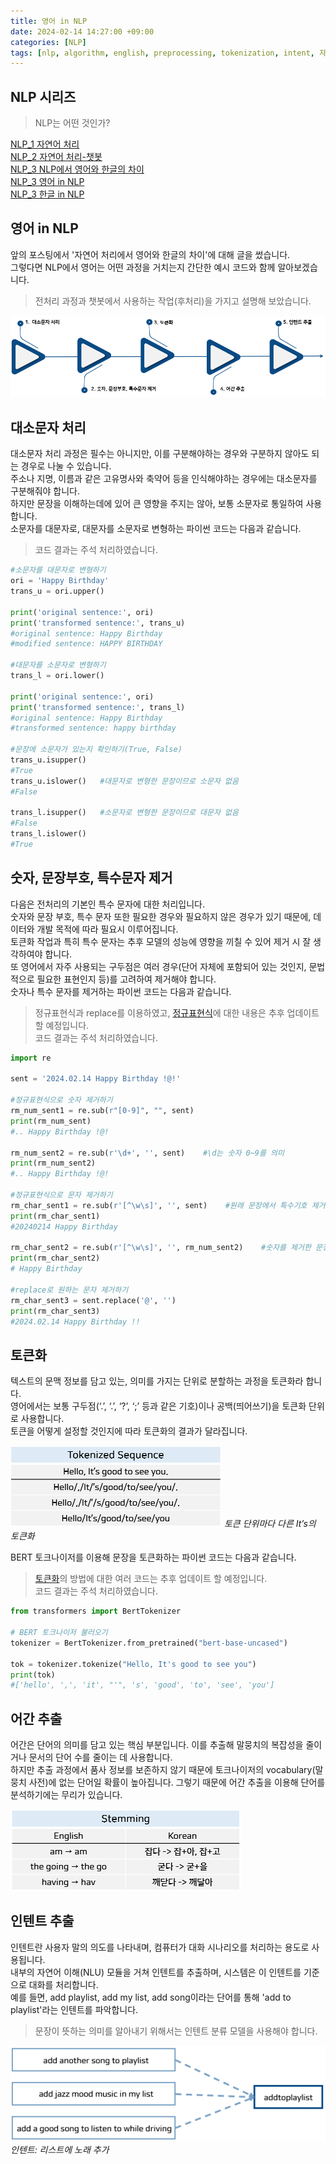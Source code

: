 ```yaml
---
title: 영어 in NLP
date: 2024-02-14 14:27:00 +09:00
categories: [NLP]
tags: [nlp, algorithm, english, preprocessing, tokenization, intent, 자연어처리]
---
```


## NLP 시리즈
> NLP는 어떤 것인가?

[NLP_1 자연어 처리](https://minjung405.github.io/posts/%EC%9E%90%EC%97%B0%EC%96%B4-%EC%B2%98%EB%A6%AC/)\
[NLP_2 자연어 처리-챗봇](https://minjung405.github.io/posts/%EC%9E%90%EC%97%B0%EC%96%B4-%EC%B2%98%EB%A6%AC-%EC%B1%97%EB%B4%87/)\
[NLP_3 NLP에서 영어와 한글의 차이](https://minjung405.github.io/posts/NLP-%EC%98%81%EC%96%B4%EC%99%80-%ED%95%9C%EA%B8%80-%EC%B0%A8%EC%9D%B4/)\
[NLP_3 영어 in NLP]()\
[NLP_3 한글 in NLP](https://minjung405.github.io/posts/%ED%95%9C%EA%B8%80-in-NLP/)

## 영어 in NLP
앞의 포스팅에서 '자연어 처리에서 영어와 한글의 차이'에 대해 글을 썼습니다.\
그렇다면 NLP에서 영어는 어떤 과정을 거치는지 간단한 예시 코드와 함께 알아보겠습니다.
> 전처리 과정과 챗봇에서 사용하는 작업(후처리)을 가지고 설명해 보았습니다.

![en_course](/assets/img/post_image/2024.02.14/en_course.png)


## 대소문자 처리
대소문자 처리 과정은 필수는 아니지만, 이를 구분해야하는 경우와 구분하지 않아도 되는 경우로 나눌 수 있습니다.\
주소나 지명, 이름과 같은 고유명사와 축약어 등을 인식해야하는 경우에는 대소문자를 구분해줘야 합니다.\
하지만 문장을 이해하는데에 있어 큰 영향을 주지는 않아, 보통 소문자로 통일하여 사용합니다.\
소문자를 대문자로, 대문자를 소문자로 변형하는 파이썬 코드는 다음과 같습니다.
> 코드 결과는 주석 처리하였습니다.

```python
#소문자를 대문자로 변형하기
ori = 'Happy Birthday'
trans_u = ori.upper()

print('original sentence:', ori)
print('transformed sentence:', trans_u)
#original sentence: Happy Birthday
#modified sentence: HAPPY BIRTHDAY

#대문자를 소문자로 변형하기
trans_l = ori.lower()

print('original sentence:', ori)
print('transformed sentence:', trans_l)
#original sentence: Happy Birthday
#transformed sentence: happy birthday

#문장에 소문자가 있는지 확인하기(True, False)
trans_u.isupper()
#True
trans_u.islower()   #대문자로 변형한 문장이므로 소문자 없음
#False

trans_l.isupper()   #소문자로 변형한 문장이므로 대문자 없음
#False
trans_l.islower()
#True
```


## 숫자, 문장부호, 특수문자 제거
다음은 전처리의 기본인 특수 문자에 대한 처리입니다.\
숫자와 문장 부호, 특수 문자 또한 필요한 경우와 필요하지 않은 경우가 있기 때문에, 데이터와 개발 목적에 따라 필요시 이루어집니다.\
토큰화 작업과 특히 특수 문자는 추후 모델의 성능에 영향을 끼칠 수 있어 제거 시 잘 생각하여야 합니다.\
또 영어에서 자주 사용되는 구두점은 여러 경우(단어 자체에 포함되어 있는 것인지, 문법적으로 필요한 표현인지 등)를 고려하여 제거해야 합니다.\
숫자나 특수 문자를 제거하는 파이썬 코드는 다음과 같습니다.
> 정규표현식과 replace를 이용하였고, [정규표현식]()에 대한 내용은 추후 업데이트 할 예정입니다.\
코드 결과는 주석 처리하였습니다.

```python
import re

sent = '2024.02.14 Happy Birthday !@!'

#정규표현식으로 숫자 제거하기
rm_num_sent1 = re.sub(r"[0-9]", "", sent)
print(rm_num_sent)
#.. Happy Birthday !@!

rm_num_sent2 = re.sub(r'\d+', '', sent)    #\d는 숫자 0~9를 의미
print(rm_num_sent2)
#.. Happy Birthday !@!

#정규표현식으로 문자 제거하기
rm_char_sent1 = re.sub(r'[^\w\s]', '', sent)    #원래 문장에서 특수기호 제거
print(rm_char_sent1)
#20240214 Happy Birthday

rm_char_sent2 = re.sub(r'[^\w\s]', '', rm_num_sent2)    #숫자를 제거한 문장에서 특수기호 제거
print(rm_char_sent2)
# Happy Birthday 

#replace로 원하는 문자 제거하기
rm_char_sent3 = sent.replace('@', '')
print(rm_char_sent3)
#2024.02.14 Happy Birthday !!
```


## 토큰화
텍스트의 문맥 정보를 담고 있는, 의미를 가지는 단위로 분할하는 과정을 토큰화라 합니다.\
영어에서는 보통 구두점(‘.’, ‘.’, ‘?’, ‘;’ 등과 같은 기호)이나 공백(띄어쓰기)을 토큰화 단위로 사용합니다.\
토큰을 어떻게 설정할 것인지에 따라 토큰화의 결과가 달라집니다.

![tokenization](/assets/img/post_image/2024.02.14/tokenization.png)
_토큰 단위마다 다른 It’s의 토큰화_

BERT 토크나이저를 이용해 문장을 토큰화하는 파이썬 코드는 다음과 같습니다.
> [토큰화]()의 방법에 대한 여러 코드는 추후 업데이트 할 예정입니다.\
코드 결과는 주석 처리하였습니다.

```python
from transformers import BertTokenizer

# BERT 토크나이저 불러오기
tokenizer = BertTokenizer.from_pretrained("bert-base-uncased")

tok = tokenizer.tokenize("Hello, It's good to see you")
print(tok)
#['hello', ',', 'it', "'", 's', 'good', 'to', 'see', 'you']
```


## 어간 추출
어간은 단어의 의미를 담고 있는 핵심 부분입니다. 이를 추출해 말뭉치의 복잡성을 줄이거나 문서의 단어 수를 줄이는 데 사용합니다.\
하지만 추출 과정에서 품사 정보를 보존하지 않기 때문에 토크나이저의 vocabulary(말뭉치 사전)에 없는 단어일 확률이 높아집니다. 그렇기 때문에 어간 추출을 이용해 단어를 분석하기에는 무리가 있습니다.

![stem](/assets/img/post_image/2024.02.14/stem.png)


## 인텐트 추출
인텐트란 사용자 말의 의도를 나타내며, 컴퓨터가 대화 시나리오를 처리하는 용도로 사용됩니다.\
내부의 자연어 이해(NLU) 모듈을 거쳐 인텐트를 추출하며, 시스템은 이 인텐트를 기준으로 대화를 처리합니다.\
예를 들면, add playlist, add my list, add song이라는 단어를 통해 'add to playlist'라는 인텐트를 파악합니다.

> 문장이 뜻하는 의미를 알아내기 위해서는 인텐트 분류 모델을 사용해야 합니다.

![intent](/assets/img/post_image/2024.02.14/intent.png)
_인텐트: 리스트에 노래 추가_

